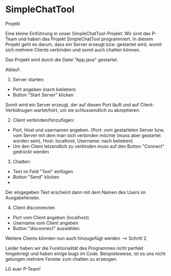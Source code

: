 # SimpleChatTool
Projekt
 
Eine kleine Einführung in unser SimpleChatTool-Projekt:
Wir sind das P-Team und haben das Projekt SimpleChatTool programmiert. 
In diesem Projekt geht es darum, dass ein Server erzeugt bzw. gestartet wird, womit sich mehrere Clients verbinden und somit auch chatten können.



Das Projekt wird durch die Datei "App.java" gestartet.

Ablauf:
1. Server starten:
- Port angeben (nach belieben)
- Button "Start Server" klicken

Somit wird ein Server erzeugt, der auf diesen Port läuft und auf Client-Verbidnugen wartet/hört, um sie schlussendlich zu akzeptieren.

2. Client verbinden/hinzufügen:
- Port, Host und usernamen angeben. (Port: vom gestarteten Server bzw. vom Server mit dem man sich verbinden möchte (muss aber gestartet worden sein), Host: localhost, Username: nach belieben)
- Um den Client letzendlich zu verbinden muss auf den Button "Connect" gedrückt werden

3. Chatten:
- Text im Feld "Text" einfügen 
- Button "Send" klicken
-
Der eingegeben Text erscheint dann mit dem Namen des Users im Ausgabefenster.

4. Client disconnecten
- Port vom Client angeben (localhost)
- Username vom Client angeben
- Button "disconnect" auswählen 


Weitere Clients könnten nun auch hinzugefügt werden --> Schritt 2


Leider haben wir die Funktionalität des Programmes nicht perfekt hingekriegt und haben einige bugs im Code. 
Beispielsweise, ist es uns nicht gelungen mehrere Fenster zum chatten zu erzeugen. 

LG
euer P-Team!


